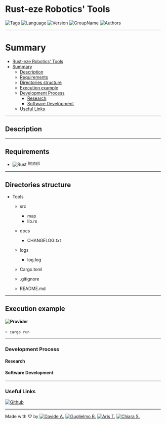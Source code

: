 # Rust-eze Robotics' Tools

![Tags](https://badgen.net/badge/icon/%23AdvancedProgramming%20%23Tools/14406F1?icon=https://icons.getbootstrap.com/assets/icons/bookmarks-fill.svg&label&labelColor=FFF)
![Language](https://img.shields.io/badge/Built_with-Rust-F86424?labelColor=000&logo=rust) ![Version](https://badgen.net/badge/Version/01.01/F08C2F?labelColor=000)
![GroupName](https://badgen.net/badge/Group%20Name/Rust-eze%20Robotics/A62424?labelColor=000) ![Authors](https://badgen.net/badge/Authors/Davide%20A.%20-%20Guglielmo%20B.%20-%20Aris%20T.%20-%20Chiara%20S./F23A29?labelColor=000)

---

# Summary

- [Rust-eze Robotics' Tools](#rusteze-robotics-tools)
- [Summary](#summary)
    - [Description](#description)
    - [Requirements](#requirements)
    - [Directories structure](#directories-structure)
    - [Execution example](#execution-example)
    - [Development Process](#development-process)
        - [Research](#research)
        - [Software Development](#software-development)
    - [Useful Links](#useful-links)

---

## Description

<description>

---

## Requirements

- ![Rust](https://img.shields.io/badge/Rust-F86424?labelColor=000&logo=rust) <sup>([Install](https://www.rust-lang.org/tools/install))

---

## Directories structure

- Tools
    - src
        - map
        - lib.rs
    - docs
        - CHANGELOG.txt

    - logs
        - log.log

    - Cargo.toml

    - .gitignore

    - README.md

---

## Execution example

#### ![Provider](https://badgen.net/badge/icon/CLI/9121AF?labelColor=000&icon=terminal&label)

```bash
> cargo run
```

---

### Development Process

#### Research


#### Software Development


---

### Useful Links

[![Github](https://badgen.net/badge/icon/Github%20Repository/181717?icon=https://simpleicons.org/icons/github.svg&label&labelColor=FFF)](https://github.com/rust-eze-robotics/tools)

---

Made with ♡ by
[![Davide A.](https://badgen.net/badge/icon/Davide%20A./F96C5F?icon=github&label&labelColor=000)](https://github.com/andreolli-davide) [![Guglielmo B.](https://badgen.net/badge/icon/Guglielmo%20B./9CD96C?icon=github&label&labelColor=000)](https://github.com/guglielmo-boi) [![Aris T.](https://badgen.net/badge/icon/Aris%20T./66BDFF?icon=github&label&labelColor=000)](https://github.com/Kirseline) [![Chiara S.](https://badgen.net/badge/icon/Chiara%20S./B67DFF?icon=github&label&labelColor=000)](https://github.com/chiarasabaini)
